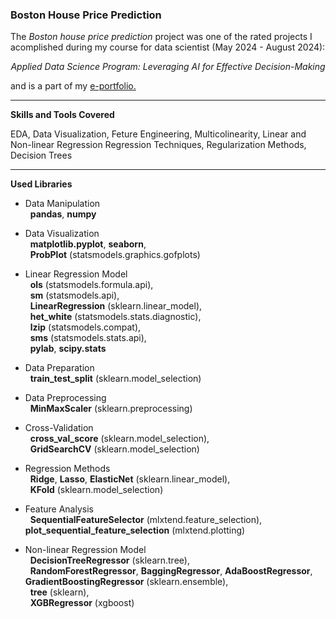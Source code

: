 
### **Boston House Price Prediction**

<p align='justyify'>
The <i>Boston house price prediction</i> project was one of the rated projects I acomplished during my course for data scientist (May 2024 - August 2024):  
</p>

<p align='center'>
<i>Applied Data Science Program: Leveraging AI for Effective Decision-Making</i>
</p>

and is a part of my [e-portfolio.](https://olympus.mygreatlearning.com/eportfolio)

---
**Skills and Tools Covered**  

EDA, Data Visualization, Feture Engineering, Multicolinearity, Linear and Non-linear Regression Regression Techniques, Regularization Methods, Decision Trees 

---
**Used Libraries**  

- Data Manipulation  
&nbsp; **pandas**, **numpy**

- Data Visualization  
&nbsp; **matplotlib.pyplot**, **seaborn**,  
&nbsp; **ProbPlot** (statsmodels.graphics.gofplots) 

- Linear Regression Model  
&nbsp; **ols** (statsmodels.formula.api),  
&nbsp; **sm** (statsmodels.api),  
&nbsp; **LinearRegression** (sklearn.linear_model),  
&nbsp; **het_white** (statsmodels.stats.diagnostic),  
&nbsp; **lzip** (statsmodels.compat),  
&nbsp; **sms** (statsmodels.stats.api),  
&nbsp; **pylab**, **scipy.stats**

- Data Preparation  
&nbsp; **train_test_split** (sklearn.model_selection)

- Data Preprocessing  
&nbsp; **MinMaxScaler** (sklearn.preprocessing)

- Cross-Validation  
&nbsp; **cross_val_score** (sklearn.model_selection),  
&nbsp; **GridSearchCV** (sklearn.model_selection)

- Regression Methods  
&nbsp; **Ridge**, **Lasso**, **ElasticNet** (sklearn.linear_model),  
&nbsp; **KFold** (sklearn.model_selection)

- Feature Analysis  
&nbsp; **SequentialFeatureSelector** (mlxtend.feature_selection), 
&nbsp; **plot_sequential_feature_selection** (mlxtend.plotting)

- Non-linear Regression Model  
&nbsp; **DecisionTreeRegressor** (sklearn.tree),  
&nbsp; **RandomForestRegressor**, **BaggingRegressor**, **AdaBoostRegressor**, **GradientBoostingRegressor** (sklearn.ensemble),  
&nbsp; **tree** (sklearn),  
&nbsp; **XGBRegressor** (xgboost)
